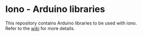 # Iono - Arduino libraries

This repository contains Arduino libraries to be used with iono.  
Refer to the [wiki](../../wiki) for more details.
